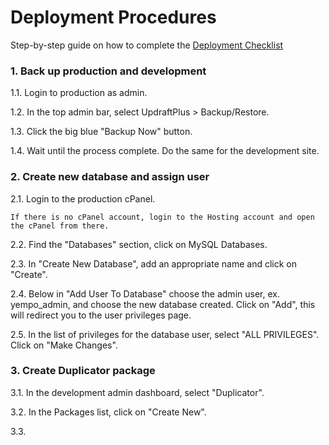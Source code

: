 # Deployment Procedures

Step-by-step guide on how to complete the [Deployment Checklist](https://github.com/radapdal/process/blob/master/DeploymentChecklist.xlsx)


### 1. Back up production and development

1.1. Login to production as admin. 

1.2. In the top admin bar, select UpdraftPlus > Backup/Restore.

1.3. Click the big blue "Backup Now" button.

1.4. Wait until the process complete. Do the same for the development site.

### 2. Create new database and assign user

2.1. Login to the production cPanel.

    If there is no cPanel account, login to the Hosting account and open the cPanel from there.

2.2. Find the "Databases" section, click on MySQL Databases.

2.3. In "Create New Database", add an appropriate name and click on "Create".

2.4. Below in "Add User To Database" choose the admin user, ex. yempo_admin, and choose the new database created. Click on "Add", this will redirect you to the user privileges page.

2.5. In the list of privileges for the database user, select "ALL PRIVILEGES". Click on "Make Changes".

### 3. Create Duplicator package

3.1. In the development admin dashboard, select "Duplicator".

3.2. In the Packages list, click on  "Create New".

3.3. 
